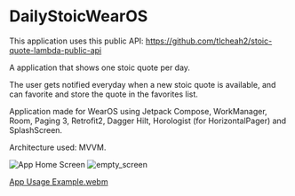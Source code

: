  # DailyStoicWearOS

This application uses this public API: https://github.com/tlcheah2/stoic-quote-lambda-public-api

A application that shows one stoic quote per day.

The user gets notified everyday when a new stoic quote is available, and can favorite and store the quote in the favorites list.

Application made for WearOS using Jetpack Compose, WorkManager, Room, Paging 3, Retrofit2, Dagger Hilt, Horologist (for HorizontalPager) and SplashScreen.

Architecture used: MVVM.

![App Home Screen](https://github.com/luludevmuniz/DailyStoicWearOS/assets/85970251/d48c3146-545b-4095-b560-f168ee3e50d4)
![empty_screen](https://github.com/luludevmuniz/DailyStoicWearOS/assets/85970251/eaf098d6-ef0f-418e-aa14-cecb6e360a96)

[App Usage Example.webm](https://github.com/luludevmuniz/DailyStoicWearOS/assets/85970251/f84fed79-f035-4556-b0d4-5d1bc4317481)
